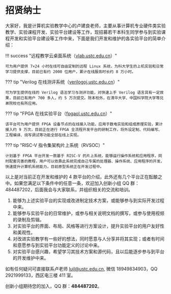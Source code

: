 # 招贤纳士

大家好，我是计算机实验教学中心的卢建良老师，主要从事计算机专业硬件类实验教学、实验课程开发、实验平台建设等工作，现招募若干本科生同学参与到实验课程开发和实验平台建设等工作中来，下面是我们开发和维护的各实验平台的简单介绍：

!!! success "远程教学云桌面系统（[vlab.ustc.edu.cn](https://vlab.ustc.edu.cn/)）"

    可为用户提供 7×24 小时在线可自由定制的远程 Linux 系统，为科大学生的上机实验和日常学习提供支撑，目前已有约 2000 位用户，累计在线服务时长约 8 万小时。

??? tip "Verilog 在线测评系统（[verilogoj.ustc.edu.cn](https://verilogoj.ustc.edu.cn)）"

    可为学生提供在线的 Verilog 语法学习与测评功能，对快速上手 Verilog 语言具有一定效果，目前已有用户 700 多人，约 5 万次提交。除本校外，在清华大学、中国科学院大学等兄弟院校也有所应用。

??? tip "FPGA 在线实验平台（[fpgaol.ustc.edu.cn](https://fpgaol.ustc.edu.cn)）"

    该平台可为用户提供 FPGA 设备节点的在线接入功能，应用于数电实验和组成原理实验，累计接入约 9 万次，目前正在进行 FPGA 全流程开发平台的研制工作，将外设定制、代码编写、工程编译、烧写调试等功能全部在线上实现。

??? tip "RISC-V 指令集架构片上系统（RVSOC）"

    计划基于 FPGA 平台开发一款基于 RISC-V 的片上系统，能够运行操作系统和应用程序，同时配套完善的教程，用户可以依靠此系统完成自己专属的处理器、操作系统、应用程序的开发，快速提升计算机系统能力，目前原型系统正在开发过程中。

以上是对当前正在开发和维护的 4 款平台的介绍，此外还有几个平台正在酝酿之中。如果您满足以下条件中的任意一条，欢迎加入创新小组 QQ 群：484487202，后面我会与大家联系，并组织相关的交流和培训。

1. 能够为上述实验平台的实现或改进制定技术方案，或能够参与到实际开发过程中来。
2. 能够参与实验平台的日常维护，或参与相关说明文档的撰写，或参与使用视频的录制及剪辑。
3. 对实验平台的界面、布局、风格等进行方案设计，提升实验平台的用户友好性和美观性。
4. 对改进实验教学有一些好的想法，同时愿意与人分享并将其实现；或者有时间和意愿参与到实验平台功能定义的讨论中来。
5. 对实验平台感兴趣，希望学习其技术方案和源代码，且以后能逐步参与到平台的开发维护中来。

如有任何疑问可直接联系卢老师 <lujl@ustc.edu.cn>, 微信 18949834903，QQ 2921999133，西区电三楼 411 室。

创新小组期待您的加入，QQ 群：**484487202**。
